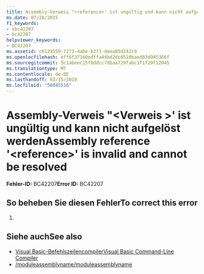 ```yaml
---
title: Assembly-Verweis "<reference>' ist ungültig und kann nicht aufgelöst werden
ms.date: 07/20/2015
f1_keywords:
- vbc42207
- bc42207
helpviewer_keywords:
- BC42207
ms.assetid: c6129559-7273-4abe-b2f1-deea05d242c9
ms.openlocfilehash: eff6f37160edffa44bd2dc0510baed83d945366f
ms.sourcegitcommit: 5c1abeec15fbddcc7dbaa729fabc1f1f29f12045
ms.translationtype: MT
ms.contentlocale: de-DE
ms.lasthandoff: 03/15/2019
ms.locfileid: "58045516"
---
```

# <a name="assembly-reference-reference-is-invalid-and-cannot-be-resolved"></a><span data-ttu-id="cc85c-102">Assembly-Verweis "\<Verweis >' ist ungültig und kann nicht aufgelöst werden</span><span class="sxs-lookup"><span data-stu-id="cc85c-102">Assembly reference '\<reference>' is invalid and cannot be resolved</span></span>
<span data-ttu-id="cc85c-103">**Fehler-ID:** BC42207</span><span class="sxs-lookup"><span data-stu-id="cc85c-103">**Error ID:** BC42207</span></span>  
  
## <a name="to-correct-this-error"></a><span data-ttu-id="cc85c-104">So beheben Sie diesen Fehler</span><span class="sxs-lookup"><span data-stu-id="cc85c-104">To correct this error</span></span>  
  
1.  
  
## <a name="see-also"></a><span data-ttu-id="cc85c-105">Siehe auch</span><span class="sxs-lookup"><span data-stu-id="cc85c-105">See also</span></span>

- [<span data-ttu-id="cc85c-106">Visual Basic-Befehlszeilencompiler</span><span class="sxs-lookup"><span data-stu-id="cc85c-106">Visual Basic Command-Line Compiler</span></span>](../../visual-basic/reference/command-line-compiler/index.md)
- [<span data-ttu-id="cc85c-107">/moduleassemblyname</span><span class="sxs-lookup"><span data-stu-id="cc85c-107">/moduleassemblyname</span></span>](../../visual-basic/reference/command-line-compiler/moduleassemblyname.md)
